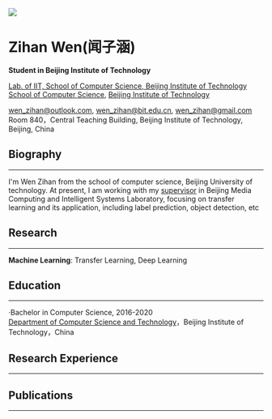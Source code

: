 ![](https://github.com/wenzihan/wenzihan.github.io/blob/master/me.jpg)
# Zihan Wen(闻子涵)
**Student in Beijing Institute of Technology**  

[Lab. of IIT, School of Computer Science, Beijing Institute of Technology](http://iitlab.bit.edu.cn/mcislab)  
[School of Computer Science](cs.bit.edu.cn), [Beijing Institute of Technology](http://www.bit.edu.cn)  

[wen_zihan@outlook.com](wen_zihan@outlook.com), [wen_zihan@bit.edu.cn](wen_zihan@bit.edu.cn), [wen_zihan@gmail.com](wen_zihan@gmail.com)  
Room 840，Central Teaching Building, Beijing Institute of Technology, Beijing, China

## Biography
---
I'm Wen Zihan from the school of computer science, Beijing University of technology. At present, I am working with my [supervisor](https://wuxinxiao.github.io) in Beijing Media Computing and Intelligent Systems Laboratory, focusing on transfer learning and its application, including label prediction, object detection, etc


## Research
---
**Machine Learning**: Transfer Learning, Deep Learning  


## Education
---
·Bachelor in Computer Science, 2016-2020  
 [Department of Computer Science and Technology](cs.bit.edu.cn)，Beijing Institute of Technology，China


## Research Experience
---



## Publications
---



